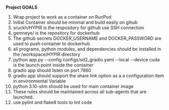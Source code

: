**Project GOALS**

 1. Wrap project to work as a container on RunPod
 2. Initial Container should be minimal and build easily on gihub
 3. sruckh/HYPIR is the respository for github use SSH connection
 4. gemneye/ is the repository for dockerhub
 5. The github secrets DOCKER_USERNAME and DOCKER_PASSWORD are used to push container to dockerhub
 6. all programs, python modules, and dependencies should be installed in the /workspace/HYPIR directory
 7. python app.py --config configs/sd2_gradio.yaml --local --device cuda is the launch point inside the container
 8. gradio app should listen on port 7860
 9. gradio app should support the share link option as a a configuration item in environmental Variable
 10. python 3.10-slim should be used for main container image
 11. These rules should be maintained across all sub-agents that are launched.
 15. use pylint and flake8 tools to lint code
